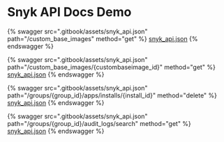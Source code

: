 # Snyk API Docs Demo



{% swagger src=".gitbook/assets/snyk_api.json" path="/custom_base_images" method="get" %}
[snyk_api.json](.gitbook/assets/snyk_api.json)
{% endswagger %}

{% swagger src=".gitbook/assets/snyk_api.json" path="/custom_base_images/{custombaseimage_id}" method="get" %}
[snyk_api.json](.gitbook/assets/snyk_api.json)
{% endswagger %}

{% swagger src=".gitbook/assets/snyk_api.json" path="/groups/{group_id}/apps/installs/{install_id}" method="delete" %}
[snyk_api.json](.gitbook/assets/snyk_api.json)
{% endswagger %}

{% swagger src=".gitbook/assets/snyk_api.json" path="/groups/{group_id}/audit_logs/search" method="get" %}
[snyk_api.json](.gitbook/assets/snyk_api.json)
{% endswagger %}
